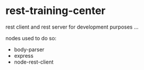 # rest-training-center

rest client and rest server for development purposes ... 

nodes used to do so: 
- body-parser
- express
- node-rest-client
